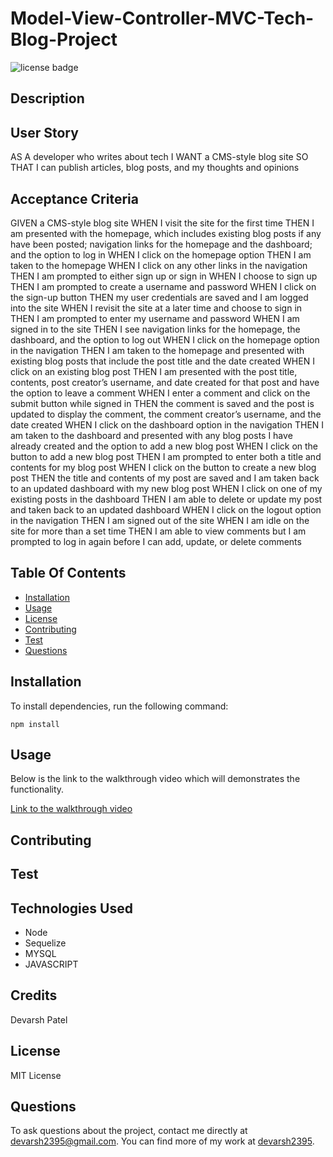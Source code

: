# Model-View-Controller-MVC-Tech-Blog-Project

![license badge](https://img.shields.io/badge/license-MIT-brightgreen)

## Description



## User Story

AS A developer who writes about tech
I WANT a CMS-style blog site
SO THAT I can publish articles, blog posts, and my thoughts and opinions

## Acceptance Criteria

GIVEN a CMS-style blog site
WHEN I visit the site for the first time
THEN I am presented with the homepage, which includes existing blog posts if any have been posted; navigation links for the homepage and the dashboard; and the option to log in
WHEN I click on the homepage option
THEN I am taken to the homepage
WHEN I click on any other links in the navigation
THEN I am prompted to either sign up or sign in
WHEN I choose to sign up
THEN I am prompted to create a username and password
WHEN I click on the sign-up button
THEN my user credentials are saved and I am logged into the site
WHEN I revisit the site at a later time and choose to sign in
THEN I am prompted to enter my username and password
WHEN I am signed in to the site
THEN I see navigation links for the homepage, the dashboard, and the option to log out
WHEN I click on the homepage option in the navigation
THEN I am taken to the homepage and presented with existing blog posts that include the post title and the date created
WHEN I click on an existing blog post
THEN I am presented with the post title, contents, post creator’s username, and date created for that post and have the option to leave a comment
WHEN I enter a comment and click on the submit button while signed in
THEN the comment is saved and the post is updated to display the comment, the comment creator’s username, and the date created
WHEN I click on the dashboard option in the navigation
THEN I am taken to the dashboard and presented with any blog posts I have already created and the option to add a new blog post
WHEN I click on the button to add a new blog post
THEN I am prompted to enter both a title and contents for my blog post
WHEN I click on the button to create a new blog post
THEN the title and contents of my post are saved and I am taken back to an updated dashboard with my new blog post
WHEN I click on one of my existing posts in the dashboard
THEN I am able to delete or update my post and taken back to an updated dashboard
WHEN I click on the logout option in the navigation
THEN I am signed out of the site
WHEN I am idle on the site for more than a set time
THEN I am able to view comments but I am prompted to log in again before I can add, update, or delete comments

## Table Of Contents

* [Installation](#installation)
* [Usage](#usage)
* [License](#license)
* [Contributing](#contributing)
* [Test](#test)
* [Questions](#questions)

## Installation

To install dependencies, run the following command: 

```
npm install
```

## Usage

Below is the link to the walkthrough video which will demonstrates the functionality.

[Link to the walkthrough video](https://drive.google.com/file/d/1gsjIslpFG-cBW96tDlUj8dd26eMM5PpC/view)

## Contributing



## Test


## Technologies Used

- Node
- Sequelize
- MYSQL
- JAVASCRIPT

## Credits

Devarsh Patel

## License

MIT License

## Questions

To ask questions about the project, contact me directly at devarsh2395@gmail.com. You can find more of my work at [devarsh2395](https://github.com/devarsh2395/).
